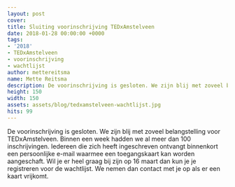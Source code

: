 ```yaml
---
layout: post
cover:
title: Sluiting voorinschrijving TEDxAmstelveen
date: 2018-01-28 00:00:00 +0000
tags:
- '2018'
- TEDxAmstelveen
- voorinschrijving
- wachtlijst
author: mettereitsma
name: Mette Reitsma
description: De voorinschrijving is gesloten. We zijn blij met zoveel belangstelling voor TEDxAmstelveen. Binnen een week hadden we al meer dan 100 inschrijvingen.
height: 150
width: 150
assets: assets/blog/tedxamstelveen-wachtlijst.jpg
hits: 99
---
```


De voorinschrijving is gesloten. We zijn blij met zoveel belangstelling voor TEDxAmstelveen. Binnen een week hadden we al meer dan 100 inschrijvingen. Iedereen die zich heeft ingeschreven ontvangt binnenkort een persoonlijke e-mail waarmee een toegangskaart kan worden aangeschaft. Wil je er heel graag bij zijn op 16 maart dan kun je je registreren voor de wachtlijst. We nemen dan contact met je op als er een kaart vrijkomt.

